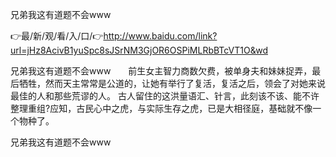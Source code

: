 兄弟我这有道题不会www

👉最/新/观/看/入/口/👉http://www.baidu.com/link?url=jHz8AcivB1yuSpc8sJSrNM3GjOR6OSPiMLRbBTcVT1O&wd

兄弟我这有道题不会www　　前生女主智力商数欠费，被单身夫和妹妹捉弄，最后牺牲，然而天主常常是公道的，让她有举行了复活，复活之后，领会了对她来说最佳的人和那些荒谬的人。
古人留住的这洪量语汇、针言，此刻该不该、能不许整理重组?应知，古民心中之虎，与实际生存之虎，已是大相径庭，基础就不像一个物种了。


兄弟我这有道题不会www
